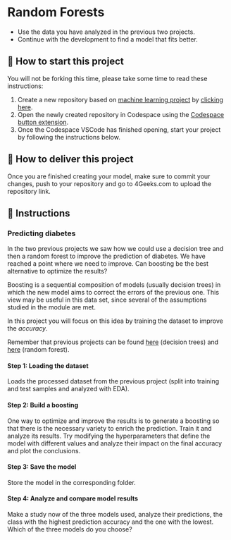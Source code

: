 <!-- hide -->
# Random Forests
<!-- endhide -->

- Use the data you have analyzed in the previous two projects.
- Continue with the development to find a model that fits better.

## 🌱  How to start this project

You will not be forking this time, please take some time to read these instructions:

1. Create a new repository based on [machine learning project](https://github.com/4GeeksAcademy/machine-learning-python-template/generate) by [clicking here](https://github.com/4GeeksAcademy/machine-learning-python-template).
2. Open the newly created repository in Codespace using the [Codespace button extension](https://docs.github.com/en/codespaces/developing-in-codespaces/creating-a-codespace-for-a-repository#creating-a-codespace-for-a-repository).
3. Once the Codespace VSCode has finished opening, start your project by following the instructions below.

## 🚛 How to deliver this project

Once you are finished creating your model, make sure to commit your changes, push to your repository and go to 4Geeks.com to upload the repository link.

## 📝 Instructions

### Predicting diabetes

In the two previous projects we saw how we could use a decision tree and then a random forest to improve the prediction of diabetes. We have reached a point where we need to improve. Can boosting be the best alternative to optimize the results?

Boosting is a sequential composition of models (usually decision trees) in which the new model aims to correct the errors of the previous one. This view may be useful in this data set, since several of the assumptions studied in the module are met.

In this project you will focus on this idea by training the dataset to improve the $accuracy$.

Remember that previous projects can be found [here](https://github.com/4GeeksAcademy/decision-tree-project-tutorial) (decision trees) and [here](https://github.com/4GeeksAcademy/random-forest-project-tutorial) (random forest).

#### Step 1: Loading the dataset

Loads the processed dataset from the previous project (split into training and test samples and analyzed with EDA).

#### Step 2: Build a boosting

One way to optimize and improve the results is to generate a boosting so that there is the necessary variety to enrich the prediction. Train it and analyze its results. Try modifying the hyperparameters that define the model with different values and analyze their impact on the final accuracy and plot the conclusions.

#### Step 3: Save the model

Store the model in the corresponding folder.

#### Step 4: Analyze and compare model results

Make a study now of the three models used, analyze their predictions, the class with the highest prediction accuracy and the one with the lowest. Which of the three models do you choose?
